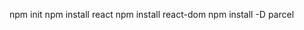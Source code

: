 npm init
npm install react
npm install react-dom 
npm install -D parcel 
<!-- -D = dev dependencies does not include in production code -->